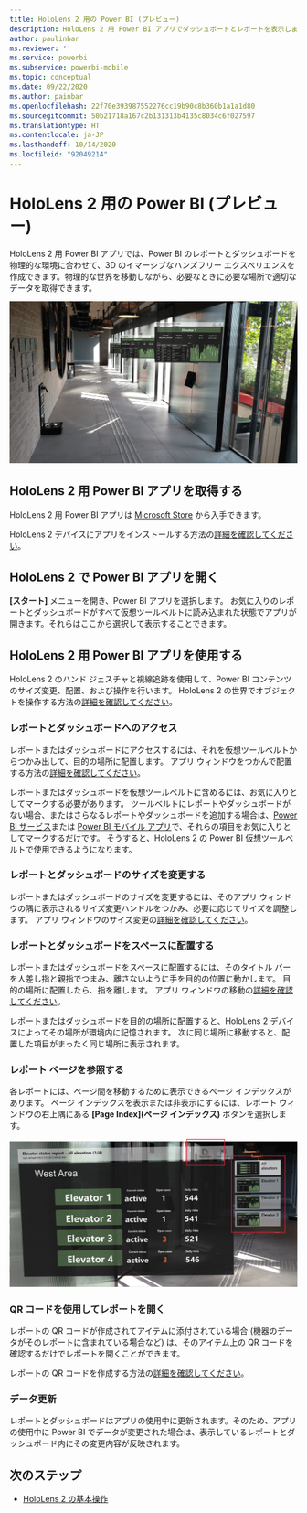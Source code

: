 ```yaml
---
title: HoloLens 2 用の Power BI (プレビュー)
description: HoloLens 2 用 Power BI アプリでダッシュボードとレポートを表示します。
author: paulinbar
ms.reviewer: ''
ms.service: powerbi
ms.subservice: powerbi-mobile
ms.topic: conceptual
ms.date: 09/22/2020
ms.author: painbar
ms.openlocfilehash: 22f70e393987552276cc19b90c8b360b1a1a1d80
ms.sourcegitcommit: 50b21718a167c2b131313b4135c8034c6f027597
ms.translationtype: HT
ms.contentlocale: ja-JP
ms.lasthandoff: 10/14/2020
ms.locfileid: "92049214"
---
```

# <a name="power-bi-for-hololens-2-preview"></a>HoloLens 2 用の Power BI (プレビュー)
HoloLens 2 用 Power BI アプリでは、Power BI のレポートとダッシュボードを物理的な環境に合わせて、3D のイマーシブなハンズフリー エクスペリエンスを作成できます。物理的な世界を移動しながら、必要なときに必要な場所で適切なデータを取得できます。

![浮動する Power B I レポートが表示されている HoloLens 2 のイメージ。](media/mobile-hololens2-app/power-bi-hololens2-floating-reports.png)

## <a name="get-the-power-bi-app-for-hololens-2"></a>HoloLens 2 用 Power BI アプリを取得する 

HoloLens 2 用 Power BI アプリは [Microsoft Store](https://go.microsoft.com/fwlink/?linkid=526478) から入手できます。

HoloLens 2 デバイスにアプリをインストールする方法の[詳細を確認してください](/hololens/holographic-store-apps)。

## <a name="open-the-power-bi-app-on-your-hololens-2"></a>HoloLens 2 で Power BI アプリを開く

**[スタート]** メニューを開き、Power BI アプリを選択します。 お気に入りのレポートとダッシュボードがすべて仮想ツールベルトに読み込まれた状態でアプリが開きます。それらはここから選択して表示することできます。

## <a name="using-the-power-bi-app-for-hololens-2"></a>HoloLens 2 用 Power BI アプリを使用する

HoloLens 2 のハンド ジェスチャと視線追跡を使用して、Power BI コンテンツのサイズ変更、配置、および操作を行います。 HoloLens 2 の世界でオブジェクトを操作する方法の[詳細を確認してください](/hololens/hololens2-basic-usage)。

### <a name="access-reports-and-dashboards"></a>レポートとダッシュボードへのアクセス

レポートまたはダッシュボードにアクセスするには、それを仮想ツールベルトからつかみ出して、目的の場所に配置します。 アプリ ウィンドウをつかんで配置する方法の[詳細を確認してください](/hololens/hololens2-basic-usage#moving-holograms)。

レポートまたはダッシュボードを仮想ツールベルトに含めるには、お気に入りとしてマークする必要があります。 ツールベルトにレポートやダッシュボードがない場合、またはさらなるレポートやダッシュボードを追加する場合は、[Power BI サービス](../end-user-favorite.md)または [Power BI モバイル アプリ](mobile-apps-favorites.md)で、それらの項目をお気に入りとしてマークするだけです。 そうすると、HoloLens 2 の Power BI 仮想ツールベルトで使用できるようになります。

### <a name="resize-reports-and-dashboards"></a>レポートとダッシュボードのサイズを変更する

レポートまたはダッシュボードのサイズを変更するには、そのアプリ ウィンドウの隅に表示されるサイズ変更ハンドルをつかみ、必要に応じてサイズを調整します。 アプリ ウィンドウのサイズ変更の[詳細を確認してください](/hololens/hololens2-basic-usage#resizing-holograms)。

### <a name="position-reports-and-dashboards-in-space"></a>レポートとダッシュボードをスペースに配置する

レポートまたはダッシュボードをスペースに配置するには、そのタイトル バーを人差し指と親指でつまみ、離さないように手を目的の位置に動かします。 目的の場所に配置したら、指を離します。 アプリ ウィンドウの移動の[詳細を確認してください](/hololens/hololens2-basic-usage#moving-holograms)。

レポートまたはダッシュボードを目的の場所に配置すると、HoloLens 2 デバイスによってその場所が環境内に記憶されます。 次に同じ場所に移動すると、配置した項目がまったく同じ場所に表示されます。

### <a name="browse-report-pages"></a>レポート ページを参照する

各レポートには、ページ間を移動するために表示できるページ インデックスがあります。 ページ インデックスを表示または非表示にするには、レポート ウィンドウの右上隅にある **[Page Index]\(ページ インデックス\)** ボタンを選択します。

![HoloLens 2 用 Power B I のレポート ページ インデックスを示す画像](media/mobile-hololens2-app/power-bi-hololens2-browse-report-pages.png)

### <a name="open-reports-with-qr-codes"></a>QR コードを使用してレポートを開く

レポートの QR コードが作成されてアイテムに添付されている場合 (機器のデータがそのレポートに含まれている場合など) は、そのアイテム上の QR コードを確認するだけでレポートを開くことができます。

レポートの QR コードを作成する方法の[詳細を確認してください](../../create-reports/service-create-qr-code-for-report.md)。

### <a name="data-refresh"></a>データ更新

レポートとダッシュボードはアプリの使用中に更新されます。そのため、アプリの使用中に Power BI でデータが変更された場合は、表示しているレポートとダッシュボード内にその変更内容が反映されます。

## <a name="next-steps"></a>次のステップ

* [HoloLens 2 の基本操作](/hololens/hololens2-basic-usage)